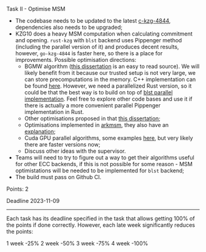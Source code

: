 Task II - Optimise MSM

* The codebase needs to be updated to the latest [c-kzg-4844](https://github.com/ethereum/c-kzg-4844), dependencies also needs to be upgraded;
* KZG10 does a heavy MSM computation when calculating commitment and opening. `rust-kzg` with `blst` backend uses Pippenger method (including the parallel version of it) and produces decent results, however, `go-kzg-4844` is faster here, so there is a place for improvements. Possible optimisation directions:
  - BGMW algorithm ([this dissertation](https://uwspace.uwaterloo.ca/bitstream/handle/10012/19626/Luo_Guiwen.pdf?sequence=3) is an easy to read source). We will likely benefit from it because our trusted setup is not very large, we can store precomputations in the memory. C++ implementation can be found [here](https://github.com/LuoGuiwen/MSM_blst/blob/2e098f09f07969ac3191406976be6d1c197100f2/main_p1.cpp#L294). However, we need a parallelized Rust version, so it could be that the best way is to build on top of [blst parallel implementation](https://github.com/supranational/blst/blob/master/bindings/rust/src/pippenger.rs#L116). Feel free to explore other code bases and use it if there is actually a more convenient parallel Pippenger implementation in Rust.
  - Other optimisations proposed in that [this dissertation](https://uwspace.uwaterloo.ca/bitstream/handle/10012/19626/Luo_Guiwen.pdf?sequence=3);
  - Optimisations implemented in [arkmsm](https://github.com/snarkify/arkmsm), they also have an [explanation](https://hackmd.io/@drouyang/msm);
  - Cuda GPU parallel algorithms, some examples [here](https://github.com/z-prize/2022-entries/tree/main/open-division/prize1-msm/prize1a-msm-gpu), but very likely there are faster versions now;
  - Discuss other ideas with the supervisor.
* Teams will need to try to figure out a way to get their algorithms useful for other ECC backends, if this is not possible for some reason - MSM optimistations will be needed to be implemented for `blst` backend;  
* The build must pass on Github CI.
 
Points: 2

Deadline 2023-11-09

----------------------------------------------------------------

Each task has its deadline specified in the task that allows getting 100% of the points if done correctly. However, each late week significantly reduces the points:

1 week -25%
2 week -50%
3 week -75%
4 week -100%
